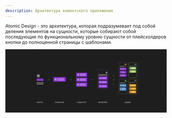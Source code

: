 ```yaml
---
description: Архитектура клиентского приложения
---
```


Atomic Design - это архитектура, которая подразумевает под собой деления элементов на сущности, которые собирают собой последующие по функциональному уровню сущности от плейсхолдеров кнопки до полноценной страницы с шаблонами.

![](_png/7a9fd8d432a5d1aeb68ac42be54d159b.png)












